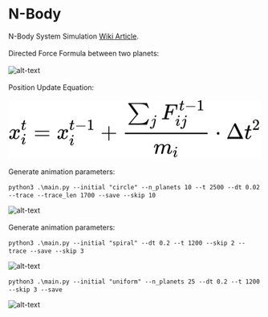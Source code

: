 # N-Body
N-Body System Simulation [Wiki Article](https://en.wikipedia.org/wiki/N-body_problem).
<br /><br /> Directed Force Formula between two planets: <br /><br />
![alt-text](https://wikimedia.org/api/rest_v1/media/math/render/svg/f0c5aab28749b00eb610136b76689a0f6cf57976) 
<br /><br /> Position Update Equation: <br /><br />
![alt-text](https://github.com/claCase/N-Body/blob/main/Animations/equation.svg)
<br/><br/> Generate animation parameters: <br/> 
```console
python3 .\main.py --initial "circle" --n_planets 10 --t 2500 --dt 0.02 --trace --trace_len 1700 --save --skip 10
```
![alt-text](https://github.com/claCase/N-Body/blob/main/Animations/animation9.gif)
<br/><br/> Generate animation parameters: <br/> 
```console
python3 .\main.py --initial "spiral" --dt 0.2 --t 1200 --skip 2 --trace --save --skip 3
```
![alt-text](https://github.com/claCase/N-Body/blob/main/Animations/animation8.gif)
```console
python3 .\main.py --initial "uniform" --n_planets 25 --dt 0.2 --t 1200 --skip 3 --save
```
![alt-text](https://github.com/claCase/N-Body/blob/main/Animations/animation10.gif)